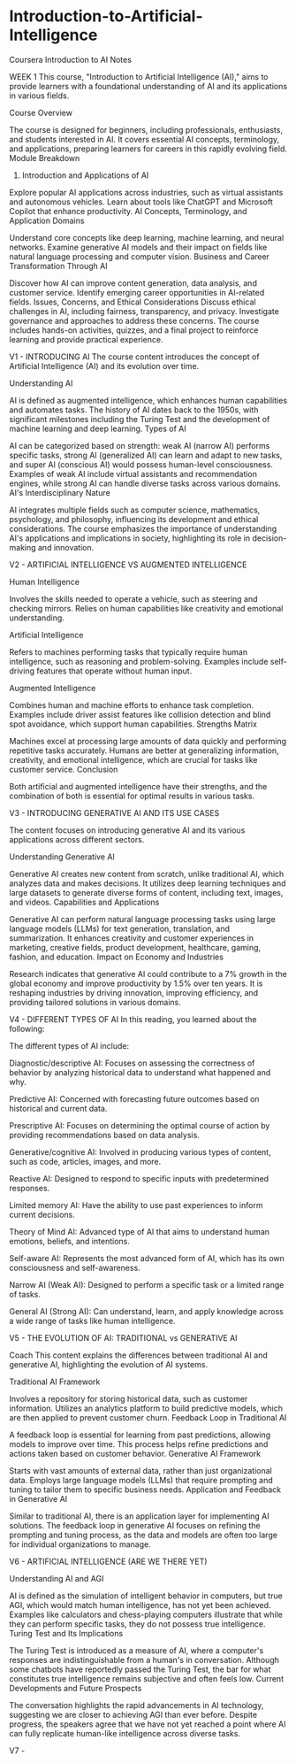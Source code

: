 # Introduction-to-Artificial-Intelligence
Coursera Introduction to AI Notes

WEEK 1
This course, "Introduction to Artificial Intelligence (AI)," aims to provide learners with a foundational understanding of AI and its applications in various fields.

Course Overview

The course is designed for beginners, including professionals, enthusiasts, and students interested in AI.
It covers essential AI concepts, terminology, and applications, preparing learners for careers in this rapidly evolving field.
Module Breakdown
1. Introduction and Applications of AI

Explore popular AI applications across industries, such as virtual assistants and autonomous vehicles.
Learn about tools like ChatGPT and Microsoft Copilot that enhance productivity.
AI Concepts, Terminology, and Application Domains

Understand core concepts like deep learning, machine learning, and neural networks.
Examine generative AI models and their impact on fields like natural language processing and computer vision.
Business and Career Transformation Through AI

Discover how AI can improve content generation, data analysis, and customer service.
Identify emerging career opportunities in AI-related fields.
Issues, Concerns, and Ethical Considerations
Discuss ethical challenges in AI, including fairness, transparency, and privacy.
Investigate governance and approaches to address these concerns.
The course includes hands-on activities, quizzes, and a final project to reinforce learning and provide practical experience.


V1 - INTRODUCING AI
The course content introduces the concept of Artificial Intelligence (AI) and its evolution over time.

Understanding AI

AI is defined as augmented intelligence, which enhances human capabilities and automates tasks.
The history of AI dates back to the 1950s, with significant milestones including the Turing Test and the development of machine learning and deep learning.
Types of AI

AI can be categorized based on strength: weak AI (narrow AI) performs specific tasks, strong AI (generalized AI) can learn and adapt to new tasks, and super AI (conscious AI) would possess human-level consciousness.
Examples of weak AI include virtual assistants and recommendation engines, while strong AI can handle diverse tasks across various domains.
AI's Interdisciplinary Nature

AI integrates multiple fields such as computer science, mathematics, psychology, and philosophy, influencing its development and ethical considerations.
The course emphasizes the importance of understanding AI's applications and implications in society, highlighting its role in decision-making and innovation.

V2 - ARTIFICIAL INTELLIGENCE VS AUGMENTED INTELLIGENCE

Human Intelligence

Involves the skills needed to operate a vehicle, such as steering and checking mirrors.
Relies on human capabilities like creativity and emotional understanding.

Artificial Intelligence

Refers to machines performing tasks that typically require human intelligence, such as reasoning and problem-solving.
Examples include self-driving features that operate without human input.

Augmented Intelligence

Combines human and machine efforts to enhance task completion.
Examples include driver assist features like collision detection and blind spot avoidance, which support human capabilities.
Strengths Matrix

Machines excel at processing large amounts of data quickly and performing repetitive tasks accurately.
Humans are better at generalizing information, creativity, and emotional intelligence, which are crucial for tasks like customer service.
Conclusion

Both artificial and augmented intelligence have their strengths, and the combination of both is essential for optimal results in various tasks.

V3 - INTRODUCING GENERATIVE AI AND ITS USE CASES

The content focuses on introducing generative AI and its various applications across different sectors.

Understanding Generative AI

Generative AI creates new content from scratch, unlike traditional AI, which analyzes data and makes decisions.
It utilizes deep learning techniques and large datasets to generate diverse forms of content, including text, images, and videos.
Capabilities and Applications

Generative AI can perform natural language processing tasks using large language models (LLMs) for text generation, translation, and summarization.
It enhances creativity and customer experiences in marketing, creative fields, product development, healthcare, gaming, fashion, and education.
Impact on Economy and Industries

Research indicates that generative AI could contribute to a 7% growth in the global economy and improve productivity by 1.5% over ten years.
It is reshaping industries by driving innovation, improving efficiency, and providing tailored solutions in various domains.


V4 - DIFFERENT TYPES OF AI
In this reading, you learned about the following:

The different types of AI include:

Diagnostic/descriptive AI: Focuses on assessing the correctness of behavior by analyzing historical data to understand what happened and why.

Predictive AI: Concerned with forecasting future outcomes based on historical and current data.

Prescriptive AI: Focuses on determining the optimal course of action by providing recommendations based on data analysis.

Generative/cognitive AI: Involved in producing various types of content, such as code, articles, images, and more.

Reactive AI: Designed to respond to specific inputs with predetermined responses.

Limited memory AI: Have the ability to use past experiences to inform current decisions.

Theory of Mind AI: Advanced type of AI that aims to understand human emotions, beliefs, and intentions.

Self-aware AI: Represents the most advanced form of AI, which has its own consciousness and self-awareness.

Narrow AI (Weak AI): Designed to perform a specific task or a limited range of tasks.

General AI (Strong AI): Can understand, learn, and apply knowledge across a wide range of tasks like human intelligence.

V5 - THE EVOLUTION OF AI: TRADITIONAL vs GENERATIVE AI

Coach
This content explains the differences between traditional AI and generative AI, highlighting the evolution of AI systems.

Traditional AI Framework

Involves a repository for storing historical data, such as customer information.
Utilizes an analytics platform to build predictive models, which are then applied to prevent customer churn.
Feedback Loop in Traditional AI

A feedback loop is essential for learning from past predictions, allowing models to improve over time.
This process helps refine predictions and actions taken based on customer behavior.
Generative AI Framework

Starts with vast amounts of external data, rather than just organizational data.
Employs large language models (LLMs) that require prompting and tuning to tailor them to specific business needs.
Application and Feedback in Generative AI

Similar to traditional AI, there is an application layer for implementing AI solutions.
The feedback loop in generative AI focuses on refining the prompting and tuning process, as the data and models are often too large for individual organizations to manage.

V6 - ARTIFICIAL INTELLIGENCE (ARE WE THERE YET)

Understanding AI and AGI

AI is defined as the simulation of intelligent behavior in computers, but true AGI, which would match human intelligence, has not yet been achieved.
Examples like calculators and chess-playing computers illustrate that while they can perform specific tasks, they do not possess true intelligence.
Turing Test and Its Implications

The Turing Test is introduced as a measure of AI, where a computer's responses are indistinguishable from a human's in conversation.
Although some chatbots have reportedly passed the Turing Test, the bar for what constitutes true intelligence remains subjective and often feels low.
Current Developments and Future Prospects

The conversation highlights the rapid advancements in AI technology, suggesting we are closer to achieving AGI than ever before.
Despite progress, the speakers agree that we have not yet reached a point where AI can fully replicate human-like intelligence across diverse tasks.

V7 - 
